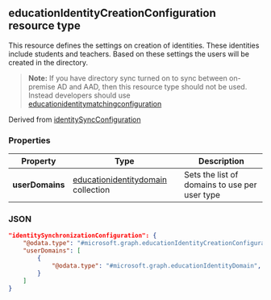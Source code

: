 ## educationIdentityCreationConfiguration resource type

This resource defines the settings on creation of identities. These identities include students and teachers. Based on these settings the users will be created in the directory.

> **Note:** If you have directory sync turned on to sync between on-premise AD and AAD, then this resource type should not be used. Instead developers should use [educationidentitymatchingconfiguration](educationidentitymatchingconfiguration.md)

Derived from [identitySyncConfiguration](identitySyncConfiguration.md)

### Properties

| Property | Type | Description |
|-|-|-|
| **userDomains** | [educationidentitydomain](educationidentitydomain.md) collection |  Sets the list of domains to use per user type  |

### JSON
<!-- {
  "blockType": "resource",
  "optionalProperties": [

  ],
  "@odata.type": "#microsoft.graph.educationIdentityCreationConfiguration"
}-->

```json
"identitySynchronizationConfiguration": {
    "@odata.type": "#microsoft.graph.educationIdentityCreationConfiguration",
    "userDomains": [
        {
            "@odata.type": "#microsoft.graph.educationIdentityDomain",
        }
    ]
}
```